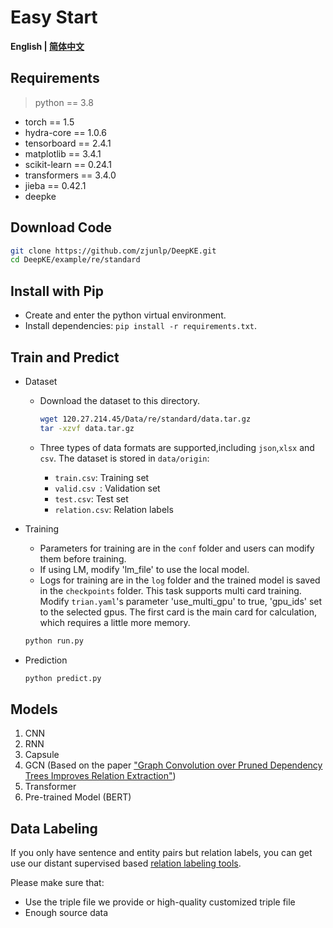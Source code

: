 # Easy Start

<p align="left">
    <b> English | <a href="https://github.com/zjunlp/DeepKE/blob/main/example/re/standard/README_CN.md">简体中文</a> </b>
</p>

## Requirements

> python == 3.8

- torch == 1.5
- hydra-core == 1.0.6
- tensorboard == 2.4.1
- matplotlib == 3.4.1
- scikit-learn == 0.24.1
- transformers == 3.4.0
- jieba == 0.42.1
- deepke 

## Download Code

```bash
git clone https://github.com/zjunlp/DeepKE.git
cd DeepKE/example/re/standard
```

## Install with Pip

- Create and enter the python virtual environment.
- Install dependencies: `pip install -r requirements.txt`.

## Train and Predict

- Dataset

  - Download the dataset to this directory.

    ```bash
    wget 120.27.214.45/Data/re/standard/data.tar.gz
    tar -xzvf data.tar.gz
    ```

  - Three types of data formats are supported,including `json`,`xlsx` and `csv`. The dataset is stored in `data/origin`:
    - `train.csv`: Training set
    -  `valid.csv `: Validation set
    - `test.csv`: Test set
    - `relation.csv`: Relation labels
  
- Training

  - Parameters for training are in the `conf` folder and users can modify them before training.
  - If using LM, modify 'lm_file' to use the local model.
  - Logs for training are in the `log` folder and the trained model is saved in the `checkpoints` folder. This task supports multi card training. Modify `trian.yaml`'s parameter 'use_multi_gpu' to true, 'gpu_ids' set to the selected gpus. The first card is the main card for calculation, which requires a little more memory.



  ```bash
  python run.py
  ```

- Prediction

  ```bash
  python predict.py
  ```

## Models

1. CNN
2. RNN
3. Capsule
4. GCN (Based on the paper ["Graph Convolution over Pruned Dependency Trees Improves Relation Extraction"](https://aclanthology.org/D18-1244.pdf))
5. Transformer
6. Pre-trained Model (BERT)

## Data Labeling

If you only have sentence and entity pairs but relation labels, you can get use our distant supervised based [relation labeling tools](https://github.com/zjunlp/DeepKE/blob/main/example/ner/prepare-data).

Please make sure that:

- Use the triple file we provide or high-quality customized triple file
- Enough source data 
